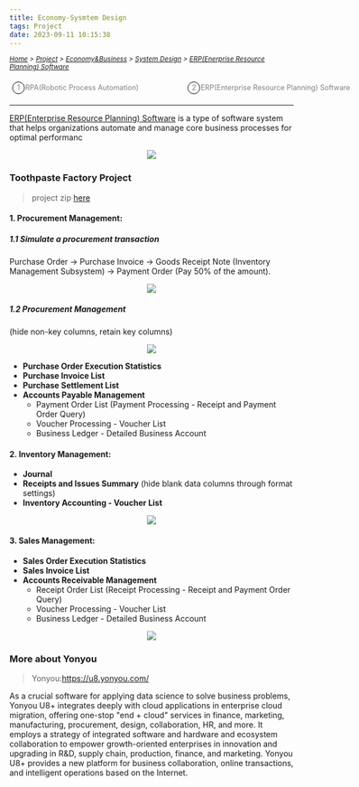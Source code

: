 ```yaml
---
title: Economy-Sysmtem Design
tags: Project
date: 2023-09-11 10:15:38
---
```

<style>
    .menu-item {
        display: inline-block; /* Ensure elements are horizontally aligned */
        margin-right: 20px;
        position: relative;
        padding: 5px;
        color: grey;
        text-decoration: none;
        font-size: 90%; /* Reduce font size */
    }
    .menu-item:hover {
        font-weight: bold;
        color: grey !important;
    }
    .menu-item::before {
        content: counter(item) " ";
        counter-increment: item;
        border: 1px solid black;
        background-color: transparent;
        border-radius: 50%;
        width: 20px;
        height: 20px;
        display: inline-block;
        text-align: center;
        line-height: 20px;
        margin-right: 1px;
        color: grey;
    }
    .menu-list {
        list-style: none; 
        counter-reset: item;
        padding: 0; /* Remove default padding */
    }
    .menu-list div {
        white-space: nowrap; /* Prevent wrapping of list items */
    }
</style>

*<small>[Home](/Home/index.html) > [Project](/tags/Project/index.html) > [Economy&Business](/2023/09/11/Project/Economy/Economy/index.html) > [System Design](/2023/09/11/Project/Economy/System-Design/RPA(Robot-Processing-Automation)/index.html) > [ERP(Enerprise Resource Planning) Software](/2023/09/11/Project/Economy/System-Design/ERP(Enterprise-Resource-Planning)-Software/index.html) </small>*

<ol class="menu-list">
    <div>
        <li><a href="/2023/09/11/Project/Economy/System-Design/RPA(Robot-Processing-Automation)/index.html" class="menu-item">RPA(Robotic Process Automation)&nbsp;&nbsp;&nbsp;&nbsp;&nbsp;&nbsp;&nbsp;&nbsp;&nbsp;&nbsp;&nbsp;&nbsp;&nbsp;&nbsp;&nbsp</a>
        <a href="/2023/09/11/Project/Economy/System-Design/ERP(Enterprise-Resource-Planning)-Software/index.html" class="menu-item">ERP(Enterprise Resource Planning) Software&nbsp;&nbsp;&nbsp;&nbsp;&nbsp;&nbsp;&nbsp;&nbsp;&nbsp;&nbsp;&nbsp;&nbsp</a></li>
    </div>
</ol>

---
[ERP(Enterprise Resource Planning) Software](https://dynamics.microsoft.com/en-us/erp/what-is-erp/#:~:text=Enterprise%20resource%20planning%20%28ERP%29%20is%20a%20type%20of,of%20truth%20and%20streamlining%20operations%20across%20the%20enterprise) is a type of software system that helps organizations automate and manage core business processes for optimal performanc
<p align="center">
  <img src="https://s2.loli.net/2024/01/05/s5uLoZqvyla6NxF.png">
</p>

### Toothpaste Factory Project
> project zip [here](https://drive.google.com/file/d/1b5ZwZSjZ5Y5_YvLi745sAnNqAJ38S-u2/view?usp=sharing)

#### 1. Procurement Management:
##### 1.1 Simulate a procurement transaction
Purchase Order → Purchase Invoice → Goods Receipt Note (Inventory Management Subsystem) 
→ Payment Order (Pay 50% of the amount).

<p align="center">
  <img src="https://s2.loli.net/2024/01/05/scmyE7FtjZPWfAN.png">
</p>

##### 1.2 Procurement Management 
(hide non-key columns, retain key columns)
<p align="center">
  <img src="https://s2.loli.net/2024/01/05/y9e5nwLr7qUiFKh.png">
</p>

- **Purchase Order Execution Statistics**
- **Purchase Invoice List**
- **Purchase Settlement List**
- **Accounts Payable Management**
  - Payment Order List (Payment Processing - Receipt and Payment Order Query)
  - Voucher Processing - Voucher List
  - Business Ledger - Detailed Business Account

#### 2. Inventory Management:

- **Journal**
- **Receipts and Issues Summary** 
(hide blank data columns through format settings)
- **Inventory Accounting - Voucher List**
<p align="center">
  <img src="https://s2.loli.net/2024/01/05/oCWhwkmAf2ysiVB.png">
</p>

#### 3. Sales Management:

- **Sales Order Execution Statistics**
- **Sales Invoice List**
- **Accounts Receivable Management**
  - Receipt Order List (Receipt Processing - Receipt and Payment Order Query)
  - Voucher Processing - Voucher List
  - Business Ledger - Detailed Business Account

<p align="center">
  <img src="https://s2.loli.net/2024/01/05/dgnuZKfHSDoCOYl.png">
</p>

### More about Yonyou
> Yonyou:https://u8.yonyou.com/

As a crucial software for applying data science to solve business problems, Yonyou U8+ integrates deeply with cloud applications in enterprise cloud migration, offering one-stop "end + cloud" services in finance, marketing, manufacturing, procurement, design, collaboration, HR, and more. It employs a strategy of integrated software and hardware and ecosystem collaboration to empower growth-oriented enterprises in innovation and upgrading in R&D, supply chain, production, finance, and marketing. Yonyou U8+ provides a new platform for business collaboration, online transactions, and intelligent operations based on the Internet.



   





